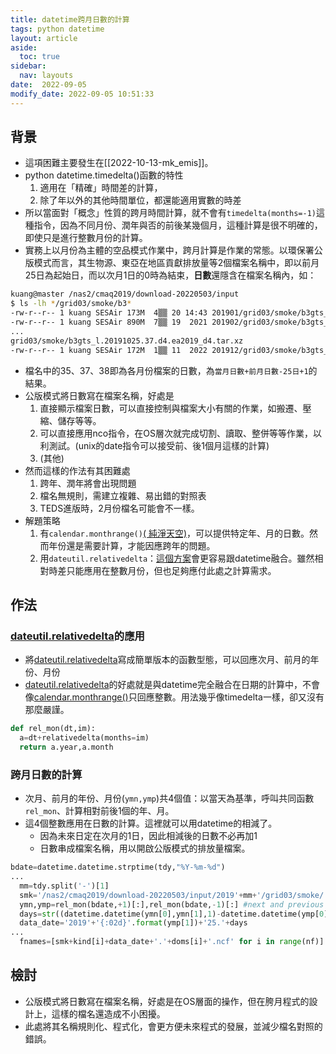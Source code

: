 ```yaml
---
title: datetime跨月日數的計算
tags: python datetime
layout: article
aside:
  toc: true
sidebar:
  nav: layouts
date:  2022-09-05
modify_date: 2022-09-05 10:51:33
---
```


## 背景

- 這項困難主要發生在[[2022-10-13-mk_emis]]。
- python datetime.timedelta()函數的特性
  1. 適用在「精確」時間差的計算，
  1. 除了年以外的其他時間單位，都還能適用實數的時差
- 所以當面對「概念」性質的跨月時間計算，就不會有`timedelta(months=-1)`這種指令，因為不同月份、潤年與否的前後某幾個月，這種計算是很不明確的，即使只是進行整數月份的計算。
- 實務上以月份為主體的空品模式作業中，跨月計算是作業的常態。以環保署公版模式而言，其生物源、東亞在地區貢獻排放量等2個檔案名稱中，即以前月25日為起始日，而以次月1日的0時為結束，**日數**還隱含在檔案名稱內，如：

```bash
kuang@master /nas2/cmaq2019/download-20220503/input
$ ls -lh */grid03/smoke/b3*
-rw-r--r-- 1 kuang SESAir 173M  4▒▒ 20 14:43 201901/grid03/smoke/b3gts_l.20181225.38.d4.ea2019_d4.tar.xz
-rw-r--r-- 1 kuang SESAir 890M  7▒▒ 19  2021 201902/grid03/smoke/b3gts_l.20190125.35.d4.ea2019_d4.ncf
...
grid03/smoke/b3gts_l.20191025.37.d4.ea2019_d4.tar.xz
-rw-r--r-- 1 kuang SESAir 172M  1▒▒ 11  2022 201912/grid03/smoke/b3gts_l.20191124.38.d4.ea2019_d4.tar.xz
```

- 檔名中的35、37、38即為各月份檔案的日數，為`當月日數+前月日數-25日+1`的結果。
- 公版模式將日數寫在檔案名稱，好處是
  1. 直接顯示檔案日數，可以直接控制與檔案大小有關的作業，如搬遷、壓縮、儲存等等。
  1. 可以直接應用nco指令，在OS層次就完成切割、讀取、整併等等作業，以利測試。(unix的date指令可以接受前、後1個月這樣的計算)
  1. (其他)
- 然而這樣的作法有其困難處
  1. 跨年、潤年將會出現問題
  1. 檔名無規則，需建立複雜、易出錯的對照表
  1. TEDS進版時，2月份檔名可能會不一樣。
- 解題策略
  1. 有`calendar.monthrange()`[( 純淨天空)][monrange]，可以提供特定年、月的日數。然而年份還是需要計算，才能因應跨年的問題。
  1. 用`dateutil.relativedelta`：[這個方案][segmentfault2017]會更容易跟datetime融合。雖然相對時差只能應用在整數月份，但也足夠應付此處之計算需求。

## 作法
### [dateutil.relativedelta][segmentfault2017]的應用
- 將[dateutil.relativedelta][segmentfault2017]寫成簡單版本的函數型態，可以回應次月、前月的年份、月份
- [dateutil.relativedelta][segmentfault2017]的好處就是與datetime完全融合在日期的計算中，不會像[calendar.monthrange()][monrange]只回應整數。用法幾乎像timedelta一樣，卻又沒有那麼嚴謹。

```python
def rel_mon(dt,im):
  a=dt+relativedelta(months=im)
  return a.year,a.month
```

### 跨月日數的計算
- 次月、前月的年份、月份(`ymn,ymp`)共4個值：以當天為基準，呼叫共同函數`rel_mon`、計算相對前後1個的年、月。
- 這4個整數應用在日數的計算。這裡就可以用datetime的相減了。
  - 因為未來日定在次月的1日，因此相減後的日數不必再加1
  - 日數串成檔案名稱，用以開啟公版模式的排放量檔案。

```python
bdate=datetime.datetime.strptime(tdy,"%Y-%m-%d")
...
  mm=tdy.split('-')[1]
  smk='/nas2/cmaq2019/download-20220503/input/2019'+mm+'/grid03/smoke/'
  ymn,ymp=rel_mon(bdate,+1)[:],rel_mon(bdate,-1)[:] #next and previous month and year[y,m sequence]
  days=str((datetime.datetime(ymn[0],ymn[1],1)-datetime.datetime(ymp[0],ymp[1],25)).days)
  data_date='2019'+'{:02d}'.format(ymp[1])+'25.'+days
...
  fnames=[smk+kind[i]+data_date+'.'+doms[i]+'.ncf' for i in range(nf)]
```

## 檢討
- 公版模式將日數寫在檔案名稱，好處是在OS層面的操作，但在胯月程式的設計上，這樣的檔名還造成不小困擾。
- 此處將其名稱規則化、程式化，會更方便未來程式的發展，並減少檔名對照的錯誤。

[monrange]: <https://vimsky.com/zh-tw/examples/usage/python-calendar-monthrange-method-with-example-02.html> " 純淨天空：Python calendar monthrange()用法及代碼示例：monthrange(year, month)"
[segmentfault2017]: <https://segmentfault.com/q/1010000012025203> "segmentfault, 2017：python的timedelta为什么不支持month? from dateutil.relativedelta import relativedelta; print datetime.now() + relativedelta(months=1)"
